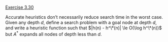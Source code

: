 [Exercise 3.30](ex_30/)

Accurate heuristics don’t necessarily reduce search time in the worst
case. Given any depth $d$, define a search problem with a goal node at
depth $d$, and write a heuristic function such that $|h(n) - h^\*(n)|  \le O(\log h^\*(n))$ but $A^*$ expands all nodes of depth less
than $d$.
